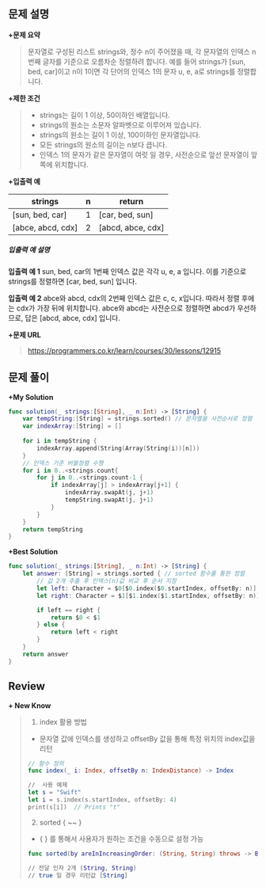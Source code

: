 문제 설명
--------

**\+문제 요약**

> 문자열로 구성된 리스트 strings와, 정수 n이 주어졌을 때, 각 문자열의 인덱스 n번째 글자를 기준으로 오름차순 정렬하려 합니다. 예를 들어 strings가 [sun, bed, car]이고 n이 1이면 각 단어의 인덱스 1의 문자 u, e, a로 strings를 정렬합니다.

**\+제한 조건**

> - strings는 길이 1 이상, 50이하인 배열입니다.
> - strings의 원소는 소문자 알파벳으로 이루어져 있습니다.
> - strings의 원소는 길이 1 이상, 100이하인 문자열입니다.
> - 모든 strings의 원소의 길이는 n보다 큽니다.
> - 인덱스 1의 문자가 같은 문자열이 여럿 일 경우, 사전순으로 앞선 문자열이 앞쪽에 위치합니다.

**\+입출력 예**

| strings           | n    | return            |
| ----------------- | ---- | ----------------- |
| [sun, bed, car]   | 1    | [car, bed, sun]   |
| [abce, abcd, cdx] | 2    | [abcd, abce, cdx] |

##### 입출력 예 설명

**입출력 예 1**
sun, bed, car의 1번째 인덱스 값은 각각 u, e, a 입니다. 이를 기준으로 strings를 정렬하면 [car, bed, sun] 입니다.

**입출력 예 2**
abce와 abcd, cdx의 2번째 인덱스 값은 c, c, x입니다. 따라서 정렬 후에는 cdx가 가장 뒤에 위치합니다. abce와 abcd는 사전순으로 정렬하면 abcd가 우선하므로, 답은 [abcd, abce, cdx] 입니다.

**+문제 URL**

>https://programmers.co.kr/learn/courses/30/lessons/12915

문제 풀이
---------

**\+My Solution**

```swift
func solution(_ strings:[String], _ n:Int) -> [String] {
    var tempString:[String] = strings.sorted() // 문자열을 사전순서로 정렬
    var indexArray:[String] = []
    
    for i in tempString {
        indexArray.append(String(Array(String(i))[n]))
    }
  	// 인덱스 기준 버블정렬 수행
    for i in 0..<strings.count{
        for j in 0..<strings.count-1 {
            if indexArray[j] > indexArray[j+1] {
                indexArray.swapAt(j, j+1)
                tempString.swapAt(j, j+1)
            }
        }
    }
    return tempString
}
```

**\+Best Solution**

```swift
func solution(_ strings:[String], _ n:Int) -> [String] {
    let answer: [String] = strings.sorted { // sorted 함수를 통한 정렬 
        // 값 2개 추출 후 인덱스(n)값 비교 후 순서 지정 
        let left: Character = $0[$0.index($0.startIndex, offsetBy: n)]
        let right: Character = $1[$1.index($1.startIndex, offsetBy: n)]

        if left == right {
            return $0 < $1
        } else {
            return left < right
        }
    }
    return answer
}
```


Review
-----------------
**\+ New Know**

> 1. index 활용 방법	
> 	- 문자열 값에 인덱스를 생성하고 offsetBy 값을 통해 특정 위치의 index값을 리턴
>
>
> ```swift
> // 함수 정의
> func index(_ i: Index, offsetBy n: IndexDistance) -> Index
> 
> //  사용 예제
> let s = "Swift"
> let i = s.index(s.startIndex, offsetBy: 4)
> print(s[i])  // Prints "t"
> ```
>
> 2. sorted { ~~ }
> 	- { } 를 통해서 사용자가 원하는 조건을 수동으로 설정 가능
>
>  ```swift
> func sorted(by areInIncreasingOrder: (String, String) throws -> Bool) rethrows -> [String]
> 
> // 전달 인자 2개 (String, String) 
> // true 일 경우 리턴값 [String]
>  ```
>

